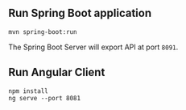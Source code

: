 ## Run Spring Boot application
```
mvn spring-boot:run
```
The Spring Boot Server will export API at port `8091`.

## Run Angular Client
```
npm install
ng serve --port 8081
```
